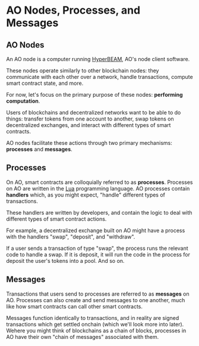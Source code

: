 # AO Nodes, Processes, and Messages

## AO Nodes

An AO node is a computer running [HyperBEAM](https://hyperbeam.arweave.net), AO's node client software. 

These nodes operate similarly to other blockchain nodes: they communicate with
each other over a network, handle transactions, compute smart contract state, and more.  

For now, let's focus on the primary purpose of these nodes: **performing
computation**.

Users of blockchains and decentralized networks want to be able to do things: transfer tokens from one account to another, swap tokens on decentralized exchanges, and interact with different types of smart contracts.

AO nodes facilitate these actions through two primary mechanisms: **processes** and **messages**.

## Processes

On AO, smart contracts are colloquially referred to as **processes**. Processes on AO are written in the [Lua](https://www.lua.org/) programming language. 
AO processes contain **handlers** which, as you might expect, "handle" different types of
transactions. 

These handlers are written by developers, and contain the logic to
deal with different types of smart contract actions.

For example, a decentralized exchange built on AO might have a process with the handlers "swap", "deposit", and "withdraw".

If a user sends a transaction of type "swap", the process runs the relevant code
to handle a swap. If it is deposit, it will run the code in the process for deposit the user's tokens into a pool. And so on.


## Messages

Transactions that users send to processes are referred to as **messages** on AO. Processes can also create and send messages to one another, much like how smart contracts can call other smart contracts.

Messages function identically to transactions, and in reality are signed
transactions which get settled onchain (which we'll look more into later).
Wehere you might think of blockchains as a chain of blocks, processes in AO have
their own "chain of messages" associated with them. 
